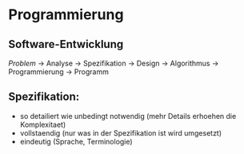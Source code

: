 # Programmierung

## Software-Entwicklung

*Problem* -> Analyse -> Spezifikation -> Design -> Algorithmus -> Programmierung
-> Programm

## Spezifikation:
* so detailiert wie unbedingt notwendig (mehr Details erhoehen die Komplexitaet)
* vollstaendig (nur was in der Spezifikation ist wird umgesetzt)
* eindeutig (Sprache, Terminologie)
